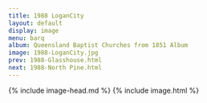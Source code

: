 ```yaml
---
title: 1988 LoganCity
layout: default
display: image
menu: barq
album: Queensland Baptist Churches from 1851 Album
image: 1988-LoganCity.jpg
prev: 1988-Glasshouse.html
next: 1988-North Pine.html
---
```

{% include image-head.md %}
{% include image.html %}